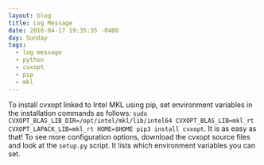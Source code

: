 ```yaml
---
layout: blog
title: Log Message
date: 2016-04-17 19:35:35 -0400
day: Sunday
tags:
  - log message
  - python
  - cvxopt
  - pip
  - mkl
---
```


To install cvxopt linked to Intel MKL using pip, set environment variables in the installation commands as follows: `sudo CVXOPT_BLAS_LIB_DIR=/opt/intel/mkl/lib/intel64 CVXOPT_BLAS_LIB=mkl_rt CVXOPT_LAPACK_LIB=mkl_rt HOME=$HOME pip3 install cvxopt`. It is as easy as that! To see more configuration options, download the cvxopt source files and look at the `setup.py` script. It lists which environment variables you can set. 